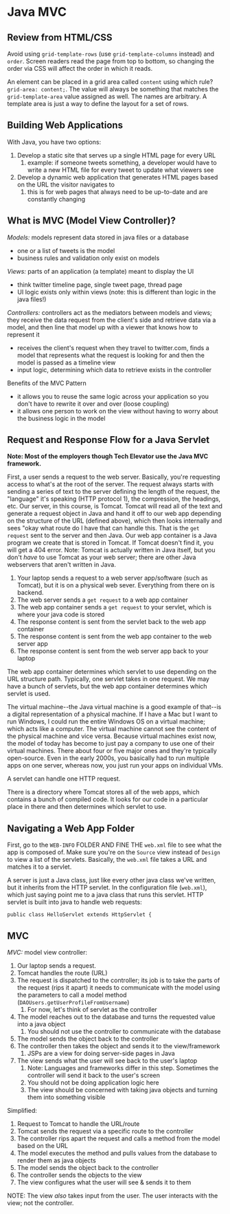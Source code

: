 # Java MVC

## Review from HTML/CSS

Avoid using `grid-template-rows` (use `grid-template-columns` instead) and `order`. Screen readers read the page from top to bottom, so changing the order via CSS will affect the order in which it reads.

An element can be placed in a grid area called `content` using which rule? `grid-area: content;`. The value will always be something that matches the `grid-template-area` value assigned as well. The names are arbitrary. A template area is just a way to define the layout for a set of rows.

## Building Web Applications

With Java, you have two options:
1) Develop a static site that serves up a single HTML page for every URL
   1) example: if someone tweets something, a developer would have to write a new HTML file for every tweet to update what viewers see
2) Develop a dynamic web application that generates HTML pages based on the URL the visitor navigates to
   1) this is for web pages that always need to be up-to-date and are constantly changing

## What is MVC (Model View Controller)?

*Models:* models represent data stored in java files or a database
- one or a list of tweets is the model
- business rules and validation only exist on models

*Views:* parts of an application (a template) meant to display the UI
- think twitter timeline page, single tweet page, thread page
- UI logic exists only within views (note: this is different than logic in the java files!)

*Controllers:* controllers act as the mediators between models and views; they receive the data request from the client's side and retrieve data via a model, and then line that model up with a viewer that knows how to represent it
- receives the client's request when they travel to twitter.com, finds a model that represents what the request is looking for and then the model is passed as a timeline view
- input logic, determining which data to retrieve exists in the controller

Benefits of the MVC Pattern
- it allows you to reuse the same logic across your application so you don't have to rewrite it over and over (loose coupling)
- it allows one person to work on the view without having to worry about the business logic in the model

## Request and Response Flow for a Java Servlet

**Note: Most of the employers though Tech Elevator use the Java MVC framework.**

First, a user sends a request to the web server. Basically, you're requesting access to what's at the root of the server. The request always starts with sending a series of text to the server defining the length of the request, the "language" it's speaking (HTTP protocol 1), the compression, the headings, etc. Our server, in this course, is Tomcat. Tomcat will read all of the text and generate a request object in Java and hand it off to our web app depending on the structure of the URL (defined above), which then looks internally and sees "okay what route do I have that can handle this. That is the `get request` sent to the server and then Java. Our web app container is a Java program we create that is stored in Tomcat. If Tomcat doesn't find it, you will get a 404 error. Note: Tomcat is actually written in Java itself, but you don't *have* to use Tomcat as your web server; there are other Java webservers that aren't written in Java.

1) Your laptop sends a request to a web server app/software (such as Tomcat), but it is on a physical web sever. Everything from there on is backend.
2) The web server sends a `get request` to a web app container
3) The web app container sends a `get request` to your servlet, which is where your java code is stored
4) The response content is sent from the servlet back to the web app container
5) The response content is sent from the web app container to the web server app
6) The response content is sent from the web server app back to your laptop

The web app container determines which servlet to use depending on the URL structure path. Typically, one servlet takes in one request. We may have a bunch of servlets, but the web app container determines which servlet is used.

The virtual machine--the Java virtual machine is a good example of that--is a digital representation of a physical machine. If I have a Mac but I want to run Windows, I could run the entire Windows OS on a virtual machine; which acts like a computer. The virtual machine cannot see the content of the physical machine and vice versa. Because virtual machines exist now, the model of today has become to just pay a company to use one of their virtual machines. There about four or five major ones and they're typically open-source. Even in the early 2000s, you basically had to run multiple apps on one server, whereas now, you just run your apps on individual VMs.

A servlet can handle one HTTP request.

There is a directory where Tomcat stores all of the web apps, which contains a bunch of compiled code. It looks for our code in a particular place in there and then determines which servlet to use.

## Navigating a Web App Folder

First, go to the `WEB-INFO` FOLDER AND FINE THE `web.xml` file to see what the app is composed of. Make sure you're on the `Source` view instead of `Design` to view a list of the servlets. Basically, the `web.xml` file takes a URL and matches it to a servlet. 

A server is just a Java class, just like every other java class we've written, but it inherits from the HTTP servlet. In the configuration file (`web.xml`), which just saying point me to a java class that runs this servlet. HTTP servlet is built into java to handle web requests:

`public class HelloServlet extends HttpServlet {`

## MVC

*MVC:* model view controller:

1) Our laptop sends a request.
2) Tomcat handles the route (URL)
3) The request is dispatched to the controller; its job is to take the parts of the request (rips it apart) it needs to communicate with the model using the parameters to call a model method (`DAOUsers.getUserProfileFromUsername`)
   1) For now, let's think of servlet as the controller
4) The model reaches out to the database and turns the requested value into a java object
   1) You should not use the controller to communicate with the database
5) The model sends the object back to the controller
6) The controller then takes the object and sends it to the view/framework
   1) JSPs are a view for doing server-side pages in Java
7) The view sends what the user will see back to the user's laptop
   1) Note: Languages and frameworks differ in this step. Sometimes the controller will send it back to the user's screen
   2) You should not be doing application logic here
   3) The view should be concerned with taking java objects and turning them into something visible

Simplified:

1) Request to Tomcat to handle the URL/route
2) Tomcat sends the request via a specific route to the controller
3) The controller rips apart the request and calls a method from the model based on the URL
4) The model executes the method and pulls values from the database to render them as java objects
5) The model sends the object back to the controller
6) The controller sends the objects to the view
7) The view configures what the user will see & sends it to them

NOTE: The view *also* takes input from the user. The user interacts with the view; not the controller.